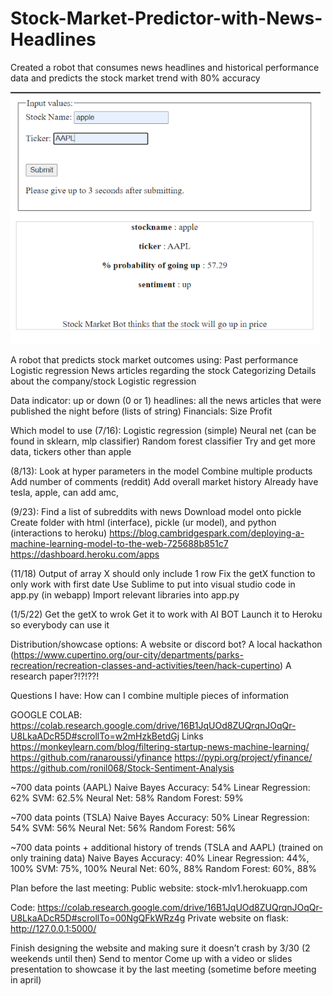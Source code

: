 # Stock-Market-Predictor-with-News-Headlines
Created a robot that consumes news headlines and historical performance data and predicts the stock market trend with 80% accuracy

![example image](/project1.png "Example Image")

A robot that predicts stock market outcomes using: 
Past performance
Logistic regression
News articles regarding the stock
Categorizing
Details about the company/stock
Logistic regression


Data
indicator: up or down (0 or 1)
headlines: all the news articles that were published the night before (lists of string)
Financials:
Size
Profit

Which model to use (7/16): 
Logistic regression (simple)
Neural net (can be found in sklearn, mlp classifier)
Random forest classifier 
Try and get more data, tickers other than apple

(8/13): 
Look at hyper parameters in the model
Combine multiple products
Add number of comments (reddit)
Add overall market history
Already have tesla, apple, can add amc,   

(9/23): 
Find a list of subreddits with news 
Download model onto pickle 
Create folder with html  (interface), pickle (ur model), and python (interactions to heroku) 
https://blog.cambridgespark.com/deploying-a-machine-learning-model-to-the-web-725688b851c7  
https://dashboard.heroku.com/apps 

(11/18)
Output of array X should only include 1 row
Fix the getX function to only work with first date
Use Sublime to put into visual studio code in app.py (in webapp)
Import relevant libraries into app.py


(1/5/22)
Get the getX to wrok
Get it to work with AI BOT
Launch it to Heroku so everybody can use it

Distribution/showcase options: 
A website or discord bot?
A local hackathon (https://www.cupertino.org/our-city/departments/parks-recreation/recreation-classes-and-activities/teen/hack-cupertino)
A research paper?!?!??! 

Questions I have: 
How can I combine multiple pieces of information


GOOGLE COLAB: https://colab.research.google.com/drive/16B1JqUOd8ZUQrqnJOqQr-U8LkaADcR5D#scrollTo=w2mHzkBetdGj 
Links
https://monkeylearn.com/blog/filtering-startup-news-machine-learning/ 
https://github.com/ranaroussi/yfinance 
https://pypi.org/project/yfinance/ 
https://github.com/ronil068/Stock-Sentiment-Analysis 



~700 data points (AAPL)
Naive Bayes Accuracy: 54%
Linear Regression: 62%
SVM: 62.5%
Neural Net: 58%
Random Forest: 59%

~700 data points (TSLA)
Naive Bayes Accuracy: 50%
Linear Regression: 54%
SVM: 56%
Neural Net: 56%
Random Forest: 56%

~700 data points + additional history of trends (TSLA and AAPL) (trained on only training data)
Naive Bayes Accuracy: 40%
Linear Regression: 44%, 100%
SVM: 75%, 100%
Neural Net: 60%, 88%
Random Forest: 60%, 88%

Plan before the last meeting: 
Public website: stock-mlv1.herokuapp.com

Code: https://colab.research.google.com/drive/16B1JqUOd8ZUQrqnJOqQr-U8LkaADcR5D#scrollTo=00NgQFkWRz4g
Private website on flask: http://127.0.0.1:5000/

Finish designing the website and making sure it doesn’t crash by 3/30 (2 weekends until then) 
Send to mentor
Come up with a video or slides presentation to showcase it by the last meeting (sometime before meeting in april) 


